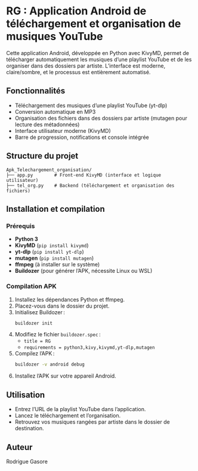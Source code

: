 # RG : Application Android de téléchargement et organisation de musiques YouTube

Cette application Android, développée en Python avec KivyMD, permet de télécharger automatiquement les musiques d’une playlist YouTube et de les organiser dans des dossiers par artiste. L’interface est moderne, claire/sombre, et le processus est entièrement automatisé.

## Fonctionnalités

- Téléchargement des musiques d’une playlist YouTube (yt-dlp)
- Conversion automatique en MP3
- Organisation des fichiers dans des dossiers par artiste (mutagen pour lecture des métadonnées)
- Interface utilisateur moderne (KivyMD)
- Barre de progression, notifications et console intégrée

## Structure du projet

```
Apk_Telechargement_organisation/
├── app.py        # Front-end KivyMD (interface et logique utilisateur)
├── tel_org.py    # Backend (téléchargement et organisation des fichiers)
```

## Installation et compilation

### Prérequis

- **Python 3**
- **KivyMD** (`pip install kivymd`)
- **yt-dlp** (`pip install yt-dlp`)
- **mutagen** (`pip install mutagen`)
- **ffmpeg** (à installer sur le système)
- **Buildozer** (pour générer l’APK, nécessite Linux ou WSL)

### Compilation APK

1. Installez les dépendances Python et ffmpeg.
2. Placez-vous dans le dossier du projet.
3. Initialisez Buildozer :
   ```bash
   buildozer init
   ```
4. Modifiez le fichier `buildozer.spec` :
   - `title = RG`
   - `requirements = python3,kivy,kivymd,yt-dlp,mutagen`
5. Compilez l’APK :
   ```bash
   buildozer -v android debug
   ```
6. Installez l’APK sur votre appareil Android.

## Utilisation

- Entrez l’URL de la playlist YouTube dans l’application.
- Lancez le téléchargement et l’organisation.
- Retrouvez vos musiques rangées par artiste dans le dossier de destination.

## Auteur

Rodrigue Gasore

